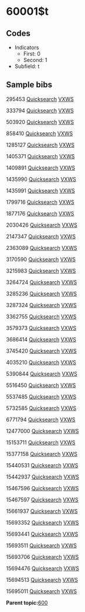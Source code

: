 # 60001$t

## Codes

-   Indicators
    -   First: 0
    -   Second: 1
-   Subfield: t

## Sample bibs

295453 [Quicksearch](https://search.library.yale.edu/catalog/295453) [VXWS](http://prodorbis.library.yale.edu:7014/vxws/GetHoldingsService?bibId=295453)

333794 [Quicksearch](https://search.library.yale.edu/catalog/333794) [VXWS](http://prodorbis.library.yale.edu:7014/vxws/GetHoldingsService?bibId=333794)

503920 [Quicksearch](https://search.library.yale.edu/catalog/503920) [VXWS](http://prodorbis.library.yale.edu:7014/vxws/GetHoldingsService?bibId=503920)

858410 [Quicksearch](https://search.library.yale.edu/catalog/858410) [VXWS](http://prodorbis.library.yale.edu:7014/vxws/GetHoldingsService?bibId=858410)

1285127 [Quicksearch](https://search.library.yale.edu/catalog/1285127) [VXWS](http://prodorbis.library.yale.edu:7014/vxws/GetHoldingsService?bibId=1285127)

1405371 [Quicksearch](https://search.library.yale.edu/catalog/1405371) [VXWS](http://prodorbis.library.yale.edu:7014/vxws/GetHoldingsService?bibId=1405371)

1409891 [Quicksearch](https://search.library.yale.edu/catalog/1409891) [VXWS](http://prodorbis.library.yale.edu:7014/vxws/GetHoldingsService?bibId=1409891)

1435990 [Quicksearch](https://search.library.yale.edu/catalog/1435990) [VXWS](http://prodorbis.library.yale.edu:7014/vxws/GetHoldingsService?bibId=1435990)

1435991 [Quicksearch](https://search.library.yale.edu/catalog/1435991) [VXWS](http://prodorbis.library.yale.edu:7014/vxws/GetHoldingsService?bibId=1435991)

1799716 [Quicksearch](https://search.library.yale.edu/catalog/1799716) [VXWS](http://prodorbis.library.yale.edu:7014/vxws/GetHoldingsService?bibId=1799716)

1877176 [Quicksearch](https://search.library.yale.edu/catalog/1877176) [VXWS](http://prodorbis.library.yale.edu:7014/vxws/GetHoldingsService?bibId=1877176)

2030426 [Quicksearch](https://search.library.yale.edu/catalog/2030426) [VXWS](http://prodorbis.library.yale.edu:7014/vxws/GetHoldingsService?bibId=2030426)

2147347 [Quicksearch](https://search.library.yale.edu/catalog/2147347) [VXWS](http://prodorbis.library.yale.edu:7014/vxws/GetHoldingsService?bibId=2147347)

2363089 [Quicksearch](https://search.library.yale.edu/catalog/2363089) [VXWS](http://prodorbis.library.yale.edu:7014/vxws/GetHoldingsService?bibId=2363089)

3170590 [Quicksearch](https://search.library.yale.edu/catalog/3170590) [VXWS](http://prodorbis.library.yale.edu:7014/vxws/GetHoldingsService?bibId=3170590)

3215983 [Quicksearch](https://search.library.yale.edu/catalog/3215983) [VXWS](http://prodorbis.library.yale.edu:7014/vxws/GetHoldingsService?bibId=3215983)

3264724 [Quicksearch](https://search.library.yale.edu/catalog/3264724) [VXWS](http://prodorbis.library.yale.edu:7014/vxws/GetHoldingsService?bibId=3264724)

3285236 [Quicksearch](https://search.library.yale.edu/catalog/3285236) [VXWS](http://prodorbis.library.yale.edu:7014/vxws/GetHoldingsService?bibId=3285236)

3287324 [Quicksearch](https://search.library.yale.edu/catalog/3287324) [VXWS](http://prodorbis.library.yale.edu:7014/vxws/GetHoldingsService?bibId=3287324)

3362755 [Quicksearch](https://search.library.yale.edu/catalog/3362755) [VXWS](http://prodorbis.library.yale.edu:7014/vxws/GetHoldingsService?bibId=3362755)

3579373 [Quicksearch](https://search.library.yale.edu/catalog/3579373) [VXWS](http://prodorbis.library.yale.edu:7014/vxws/GetHoldingsService?bibId=3579373)

3686414 [Quicksearch](https://search.library.yale.edu/catalog/3686414) [VXWS](http://prodorbis.library.yale.edu:7014/vxws/GetHoldingsService?bibId=3686414)

3745420 [Quicksearch](https://search.library.yale.edu/catalog/3745420) [VXWS](http://prodorbis.library.yale.edu:7014/vxws/GetHoldingsService?bibId=3745420)

4035210 [Quicksearch](https://search.library.yale.edu/catalog/4035210) [VXWS](http://prodorbis.library.yale.edu:7014/vxws/GetHoldingsService?bibId=4035210)

5390844 [Quicksearch](https://search.library.yale.edu/catalog/5390844) [VXWS](http://prodorbis.library.yale.edu:7014/vxws/GetHoldingsService?bibId=5390844)

5516450 [Quicksearch](https://search.library.yale.edu/catalog/5516450) [VXWS](http://prodorbis.library.yale.edu:7014/vxws/GetHoldingsService?bibId=5516450)

5537485 [Quicksearch](https://search.library.yale.edu/catalog/5537485) [VXWS](http://prodorbis.library.yale.edu:7014/vxws/GetHoldingsService?bibId=5537485)

5732585 [Quicksearch](https://search.library.yale.edu/catalog/5732585) [VXWS](http://prodorbis.library.yale.edu:7014/vxws/GetHoldingsService?bibId=5732585)

6771794 [Quicksearch](https://search.library.yale.edu/catalog/6771794) [VXWS](http://prodorbis.library.yale.edu:7014/vxws/GetHoldingsService?bibId=6771794)

12477000 [Quicksearch](https://search.library.yale.edu/catalog/12477000) [VXWS](http://prodorbis.library.yale.edu:7014/vxws/GetHoldingsService?bibId=12477000)

15153711 [Quicksearch](https://search.library.yale.edu/catalog/15153711) [VXWS](http://prodorbis.library.yale.edu:7014/vxws/GetHoldingsService?bibId=15153711)

15377158 [Quicksearch](https://search.library.yale.edu/catalog/15377158) [VXWS](http://prodorbis.library.yale.edu:7014/vxws/GetHoldingsService?bibId=15377158)

15440531 [Quicksearch](https://search.library.yale.edu/catalog/15440531) [VXWS](http://prodorbis.library.yale.edu:7014/vxws/GetHoldingsService?bibId=15440531)

15442937 [Quicksearch](https://search.library.yale.edu/catalog/15442937) [VXWS](http://prodorbis.library.yale.edu:7014/vxws/GetHoldingsService?bibId=15442937)

15467596 [Quicksearch](https://search.library.yale.edu/catalog/15467596) [VXWS](http://prodorbis.library.yale.edu:7014/vxws/GetHoldingsService?bibId=15467596)

15467597 [Quicksearch](https://search.library.yale.edu/catalog/15467597) [VXWS](http://prodorbis.library.yale.edu:7014/vxws/GetHoldingsService?bibId=15467597)

15661937 [Quicksearch](https://search.library.yale.edu/catalog/15661937) [VXWS](http://prodorbis.library.yale.edu:7014/vxws/GetHoldingsService?bibId=15661937)

15693352 [Quicksearch](https://search.library.yale.edu/catalog/15693352) [VXWS](http://prodorbis.library.yale.edu:7014/vxws/GetHoldingsService?bibId=15693352)

15693441 [Quicksearch](https://search.library.yale.edu/catalog/15693441) [VXWS](http://prodorbis.library.yale.edu:7014/vxws/GetHoldingsService?bibId=15693441)

15693511 [Quicksearch](https://search.library.yale.edu/catalog/15693511) [VXWS](http://prodorbis.library.yale.edu:7014/vxws/GetHoldingsService?bibId=15693511)

15693706 [Quicksearch](https://search.library.yale.edu/catalog/15693706) [VXWS](http://prodorbis.library.yale.edu:7014/vxws/GetHoldingsService?bibId=15693706)

15694476 [Quicksearch](https://search.library.yale.edu/catalog/15694476) [VXWS](http://prodorbis.library.yale.edu:7014/vxws/GetHoldingsService?bibId=15694476)

15694513 [Quicksearch](https://search.library.yale.edu/catalog/15694513) [VXWS](http://prodorbis.library.yale.edu:7014/vxws/GetHoldingsService?bibId=15694513)

15695011 [Quicksearch](https://search.library.yale.edu/catalog/15695011) [VXWS](http://prodorbis.library.yale.edu:7014/vxws/GetHoldingsService?bibId=15695011)

**Parent topic:**[600](../../tags/600/600.md)

